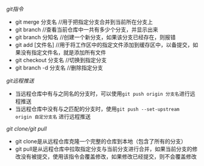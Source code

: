 *git指令*
- git merge 分支名   //用于把指定分支合并到当前所在分支上
- git branch  //查看当前仓库中一共有多少个分支，并显示出来
- git branch 分知名  //创建一个新分支，如果该分支已经存在，则报错
- git add [文件名]  //用于将工作区中的指定文件添加到缓存区中，以备提交，如果没有指定文件名，就是添加所有文件
- git checkout 分支名  //切换到指定分支
- git branch -d 分支名  //删除指定分支

*git远程推送*
- 当远程仓库中有与之同名的分支时，可以使用`git push origin 分支名`进行远程推送
- 当远程仓库中没有与之匹配的分支时，使用`git push --set-upstream origin 自定分支名` 进行远程推送

*git clone/git pull*
- git clone是从远程仓库克隆一个完整的仓库到本地（包含了所有的分支）
- git pull是从远程仓库中拉取指定分支与当前分支进行合并，如果当前分支的修改没有被提交，使用该指令会覆盖修改，如果修改已经提交，则不会覆盖修改